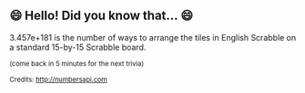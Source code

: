## 😄 Hello! Did you know that... 😄
3.457e+181 is the number of ways to arrange the tiles in English Scrabble on a standard 15-by-15 Scrabble board.

<sup>(come back in 5 minutes for the next trivia)</sup>


<sup>Credits: http://numbersapi.com</sup>
